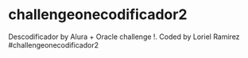 # challengeonecodificador2
Descodificador by Alura + Oracle challenge !. Coded by Loriel Ramirez #challengeonecodificador2
